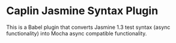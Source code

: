# Caplin Jasmine Syntax Plugin

This is a Babel plugin that converts Jasmine 1.3 test syntax (async functionality) into Mocha async compatible functionality.